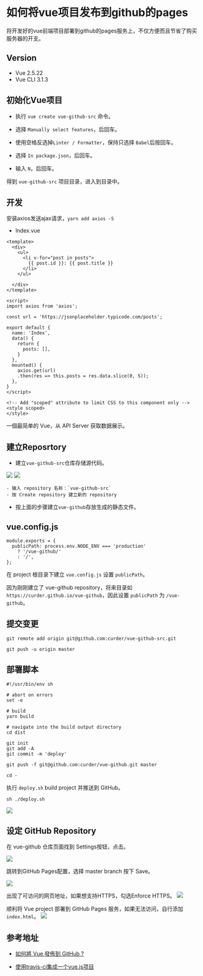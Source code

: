 # 如何将vue项目发布到github的pages

将开发好的vue前端项目部署到github的pages服务上，不仅方便而且节省了购买服务器的开支。

## Version

- Vue 2.5.22
- Vue CLI 3.1.3

## 初始化Vue项目

* 执行 `vue create vue-github-src` 命令。

* 选择 `Manually select features`，后回车。

* 使用空格反选掉`Linter / Formatter`，保持只选择 `Babel`后按回车。

* 选择 `In package.json`，后回车。

* 输入 `N`，后回车。

得到 `vue-github-src` 项目目录，进入到目录中。

## 开发

安装axios发送ajax请求，`yarn add axios -S`

- Index.vue

```
<template>
  <div>
    <ul>
      <li v-for="post in posts">
        {{ post.id }}: {{ post.title }}
      </li>
    </ul>

  </div>
</template>

<script>
import axios from 'axios';

const url = 'https://jsonplaceholder.typicode.com/posts';

export default {
  name: 'Index',
  data() {
    return {
      posts: [],
    }
  },
  mounted() {
    axios.get(url)
    .then(res => this.posts = res.data.slice(0, 5));
  },
}
</script>

<!-- Add "scoped" attribute to limit CSS to this component only -->
<style scoped>
</style>
```

一個最简单的 Vue，从 API Server 获取数据展示。

## 建立Reposrtory

* 建立`vue-github-src`仓库存储源代码。

![](/assets/vue/github-create-new-repository.png)
![](/assets/vue/github-create-new-repository-write-info.png)

    - 输入 repository 名称：`vue-github-src`
    - 按 Create repository 建立新的 repository

* 按上面的步骤建立`vue-github`存放生成的静态文件。


## vue.config.js

```
module.exports = {
  publicPath: process.env.NODE_ENV === 'production'
    ? '/vue-github/'
    : '/',
};
```

在 project 根目录下建立 `vue.config.js` 设置 `publicPath`。

因为刚刚建立了 vue-github repository，将来目录如 `https://curder.github.io/vue-github`，因此设置 `publicPath` 为 `/vue-github`。

## 提交变更

```
git remote add origin git@github.com:curder/vue-github-src.git

git push -u origin master
```

## 部署脚本

```
#!/usr/bin/env sh

# abort on errors
set -e

# build
yarn build

# navigate into the build output directory
cd dist

git init
git add -A
git commit -m 'deploy'

git push -f git@github.com:curder/vue-github.git master

cd -
```

执行 `deploy.sh` build project 并推送到 GitHub。

```
sh ./deploy.sh
```

![](/assets/vue/run-deployer-bash-push-code-to-github.png)

## 设定 GitHub Repository


在 vue-github 仓库页面找到 Settings按钮，点击。

![](/assets/vue/github-repository-setting-01.png)


跳转到GitHub Pages配置，选择 master branch 按下 Save。

![](/assets/vue/github-repository-setting-02.png)

出现了可访问的网页地址，如果想支持HTTPS，勾选Enforce HTTPS。
![](/assets/vue/github-repository-setting-03.png)


顺利将 Vue project 部署到 GitHub Pages 服务，如果无法访问，自行添加`index.html`。
![](/assets/vue/github-repository-setting-04.png)


## 参考地址

- [如何將 Vue 發佈到 GitHub ?](https://oomusou.io/vue/deployment/github/)

- [使用travis-ci集成一个vue.js项目](https://yimogit.github.io/2017/07/24/%E4%BD%BF%E7%94%A8travis-ci%E8%87%AA%E5%8A%A8%E9%83%A8%E7%BD%B2github%E4%B8%8A%E7%9A%84%E9%A1%B9%E7%9B%AE/)
